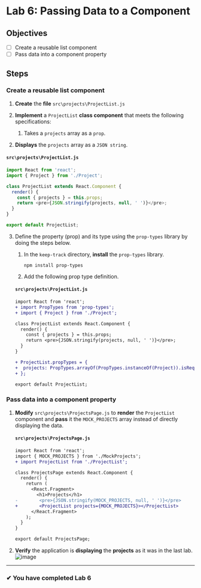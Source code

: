 # Lab 6: Passing Data to a Component

## Objectives

- [ ] Create a reusable list component
- [ ] Pass data into a component property

## Steps

### Create a reusable list component

1. **Create** the **file** `src\projects\ProjectList.js`
2. **Implement** a `ProjectList` **class component** that meets the following specifications:

   1. Takes a `projects` array as a `prop`.

2)  **Displays** the `projects` array as a `JSON string`.

#### `src\projects\ProjectList.js`

```js
import React from 'react';
import { Project } from './Project';

class ProjectList extends React.Component {
  render() {
    const { projects } = this.props;
    return <pre>{JSON.stringify(projects, null, ' ')}</pre>;
  }
}

export default ProjectList;
```

3.  Define the property (prop) and its type using the `prop-types` library by doing the steps below.

    1.  In the `keep-track` directory, **install** the `prop-types` library.
        ```npm
        npm install prop-types
        ```
    1.  Add the following prop type definition.

    #### `src\projects\ProjectList.js`

    ```diff
    import React from 'react';
    + import PropTypes from 'prop-types';
    + import { Project } from './Project';

    class ProjectList extends React.Component {
      render() {
        const { projects } = this.props;
        return <pre>{JSON.stringify(projects, null, ' ')}</pre>;
      }
    }

    + ProjectList.propTypes = {
    +  projects: PropTypes.arrayOf(PropTypes.instanceOf(Project)).isRequired
    + };

    export default ProjectList;

    ```

### Pass data into a component property

1. **Modify** `src\projects\ProjectsPage.js` to **render** the `ProjectList` component and **pass** it the `MOCK_PROJECTS` array instead of directly displaying the data.

   #### `src\projects\ProjectsPage.js`

   ```diff
   import React from 'react';
   import { MOCK_PROJECTS } from './MockProjects';
   + import ProjectList from './ProjectList';

   class ProjectsPage extends React.Component {
     render() {
       return (
         <React.Fragment>
           <h1>Projects</h1>
   -        <pre>{JSON.stringify(MOCK_PROJECTS, null, ' ')}</pre>
   +        <ProjectList projects={MOCK_PROJECTS}></ProjectList>
         </React.Fragment>
       );
     }
   }

   export default ProjectsPage;
   ```

2. **Verify** the application is **displaying** the **projects** as it was in the last lab.
   ![image](https://user-images.githubusercontent.com/1474579/64889510-85efa380-d63b-11e9-8dc5-86f6dce8cec2.png)

---

### &#10004; You have completed Lab 6

